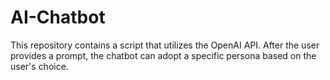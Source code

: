 # AI-Chatbot

This repository contains a script that utilizes the OpenAI API. After the user provides a prompt, the chatbot can adopt a specific persona based on the user's choice.

